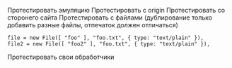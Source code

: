 Протестировать эмуляцию
Протестировать с origin
Протестировать со сторонего сайта
Протестировать с файлами (дублирование только добавить разные файлы, отпечаток должен отличаться)
```
file = new File([ "foo" ], "foo.txt", { type: "text/plain" }),
file2 = new File([ "foo2" ], "foo.txt", { type: "text/plain" }),
```
Протестировать свои обработчики